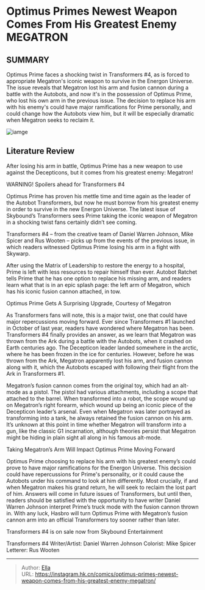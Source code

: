 # Optimus Primes Newest Weapon Comes From His Greatest Enemy MEGATRON


## SUMMARY 



  Optimus Prime faces a shocking twist in Transformers #4, as is forced to appropriate Megatron&#39;s iconic weapon to survive in the Energon Universe.   The issue reveals that Megatron lost his arm and fusion cannon during a battle with the Autobots, and now it&#39;s in the possession of Optimus Prime, who lost his own arm in the previous issue.   The decision to replace his arm with his enemy&#39;s could have major ramifications for Prime personally, and could change how the Autobots view him, but it will be especially dramatic when Megatron seeks to reclaim it.  

![iamge](https://static1.srcdn.com/wordpress/wp-content/uploads/2023/03/transformers-optimus-prime-megatron.jpg)

## Literature Review

After losing his arm in battle, Optimus Prime has a new weapon to use against the Decepticons, but it comes from his greatest enemy: Megatron!




WARNING! Spoilers ahead for Transformers #4




Optimus Prime has proven his mettle time and time again as the leader of the Autobot Transformers, but now he must borrow from his greatest enemy in order to survive in the new Energon Universe. The latest issue of Skybound’s Transformers sees Prime taking the iconic weapon of Megatron in a shocking twist fans certainly didn’t see coming.

Transformers #4 – from the creative team of Daniel Warren Johnson, Mike Spicer and Rus Wooten – picks up from the events of the previous issue, in which readers witnessed Optimus Prime losing his arm in a fight with Skywarp.

          

After using the Matrix of Leadership to restore the energy to a hospital, Prime is left with less resources to repair himself than ever. Autobot Ratchet tells Prime that he has one option to replace his missing arm, and readers learn what that is in an epic splash page: the left arm of Megatron, which has his iconic fusion cannon attached, in tow.





 Optimus Prime Gets A Surprising Upgrade, Courtesy of Megatron 


          

As Transformers fans will note, this is a major twist, one that could have major repercussions moving forward. Ever since Transformers #1 launched in October of last year, readers have wondered where Megatron has been. Transformers #4 finally provides an answer, as we learn that Megatron was thrown from the Ark during a battle with the Autobots, when it crashed on Earth centuries ago. The Decepticon leader landed somewhere in the arctic, where he has been frozen in the ice for centuries. However, before he was thrown from the Ark, Megatron apparently lost his arm, and fusion cannon along with it, which the Autobots escaped with following their flight from the Ark in Transformers #1.

Megatron’s fusion cannon comes from the original toy, which had an alt-mode as a pistol. The pistol had various attachments, including a scope that attached to the barrel. When transformed into a robot, the scope wound up on Megatron’s right forearm, which wound up being an iconic piece of the Decepticon leader’s arsenal. Even when Megatron was later portrayed as transforming into a tank, he always retained the fusion cannon on his arm. It’s unknown at this point in time whether Megatron will transform into a gun, like the classic G1 incarnation, although theories persist that Megatron might be hiding in plain sight all along in his famous alt-mode.






 Taking Megatron’s Arm Will Impact Optimus Prime Moving Forward 
          

Optimus Prime choosing to replace his arm with his greatest enemy’s could prove to have major ramifications for the Energon Universe. This decision could have repercussions for Prime&#39;s personality, or it could cause the Autobots under his command to look at him differently. Most crucially, if and when Megatron makes his grand return, he will seek to reclaim the lost part of him. Answers will come in future issues of Transformers, but until then, readers should be satisfied with the opportunity to have writer Daniel Warren Johnson interpret Prime’s truck mode with the fusion cannon thrown in. With any luck, Hasbro will turn Optimus Prime with Megatron’s fusion cannon arm into an official Transformers toy sooner rather than later.




Transformers #4 is on sale now from Skybound Entertainment

 Transformers #4                 Writer/Artist: Daniel Warren Johnson   Colorist: Mike Spicer   Letterer: Rus Wooten      




---

> Author: [Ella](https://instagram.hk.cn/)  
> URL: https://instagram.hk.cn/comics/optimus-primes-newest-weapon-comes-from-his-greatest-enemy-megatron/  


